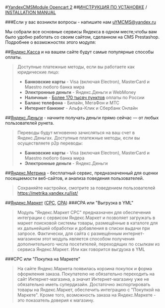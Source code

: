 #[YandexCMSModule Opencart 2](https://github.com/aTastyCookie/yandex_opencart2/blob/master/yandex_pack_opencart.zip) 
##[ИНСТРУКЦИЯ ПО УСТАНОВКЕ](https://github.com/aTastyCookie/yandex_opencart2/blob/master/HOWTO-INSTALL.md) /  [INSTALLATION MANUAL](https://github.com/aTastyCookie/yandex_opencart2/blob/master/HOWTO-INSTALL.md)

###Если у вас возникли вопросы - напишите нам uYMCMS@yandex.ru

Мы собрали все основные сервисы Яндекса в одном месте,чтобы вам было удобно работать со своим сайтом, сделанном на CMS Prestashop. Подробнее о возможностях этого модуля:

##[Яндекс.Касса](http://kassa.yandex.ru/) и на вашем сайте будут самые популярные способы оплаты.
> Доступные платежные методы, если вы работаете как юридические лицо:
>* **Банковские карты** -  Visa (включая Electron), MasterCard и Maestro любого банка мира
>* **Электронные деньги** - Яндекс.Деньги и WebMoney
>* **Наличные** - [Более 170 тысяч пунктов](https://money.yandex.ru/pay/doc.xml?id=526209) оплаты по России
>* **Баланс телефона** - Билайн, МегаФон и МТС
>* **Интернет банкинг** - Альфа-Клик и Сбербанк Онлайн

##[Яндекс.Деньги](https://money.yandex.ru/) - начните получать деньги прямо сейчас — от любых пользователей рунета.
> Переводы будут мгновенно зачисляться на ваш счет в Яндекс.Деньгах.
> Доступные платежные методы, если вы осуществляете p2p переводы:
>* **Банковские карты** -  Visa (включая Electron), MasterCard и Maestro любого банка мира
>* **Электронные деньги** - Яндекс.Деньги

##[Яндекс.Метрика](https://metrika.yandex.ru/) - бесплатный сервис, предназначенный для оценки посещаемости веб-сайтов, и анализа поведения пользователей.
> Сохраняйте настройки, смотрите за поведением пользователей https://metrika.yandex.ru/list/

##[Яндекс.Маркет](http://market.yandex.ru/) ([CPC](http://welcome.advertising.yandex.ru/market/), [CPA](http://help.yandex.ru/partnermarket/purchase/about.xml)) 
###CPA или "Выгрузка в YML"
> Модуль "Яндекс.Маркет CPC" предназначен для обеспечения интеграции с сервисом Яндекс.Маркет и позволяет загружать в маркет поисковой системы товары, размещённые в каталоге для их дальнейшей обработки и добавления в списки выдачи при запросе. Фактически, для сайта с размещённым интернет-магазином этот модуль является способом получения дополнительного числа посетителей, переходящих по ссылкам из сервиса Яндекс.Маркет. Или как говорится выгдузка в YML

###CPC или "Покупка на Маркете"
> На сайте Яндекс.Маркета появилась корзина покупок и форма оформления заказа. Покупателю не обязательно переходить на сайт Интернет-магазина, а значит Интернет-магазину уже не обязательно иметь супердизайн. Достаточно экспортировать товары на Яндекс.Маркет, обеспечить интеграцию с "Покупкой на Маркете". Кроме того, возможность заказа на Яндекс.Маркете - это показатель доверия к магазину.
